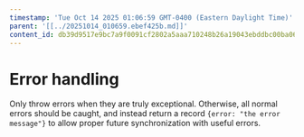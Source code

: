 ```yaml
---
timestamp: 'Tue Oct 14 2025 01:06:59 GMT-0400 (Eastern Daylight Time)'
parent: '[[../20251014_010659.ebef425b.md]]'
content_id: db39d9517e9bc7a9f0091cf2802a5aaa710248b26a19043ebddbc00ba067bc70
---
```


# Error handling

Only throw errors when they are truly exceptional. Otherwise, all normal errors should be caught, and instead return a record `{error: "the error message"}` to allow proper future synchronization with useful errors.
